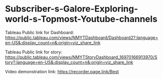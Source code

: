 
# Subscriber-s-Galore-Exploring-world-s-Topmost-Youtube-channels


Tableau Public link for Dashboard:    https://public.tableau.com/views/NMYTDashboard/Dashboard2?:language=en-US&:display_count=n&:origin=viz_share_link



Tableau Public link for story:     https://public.tableau.com/views/NMYTStoryDashboard_16970166913970/Story?:language=en-US&:display_count=n&:origin=viz_share_link



Video demonstration link:   https://recorder.page.link/Best
 
